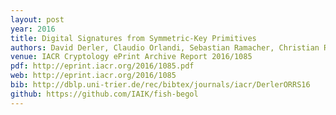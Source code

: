 ```yaml
---
layout: post
year: 2016
title: Digital Signatures from Symmetric-Key Primitives
authors: David Derler, Claudio Orlandi, Sebastian Ramacher, Christian Rechberger, Daniel Slamanig
venue: IACR Cryptology ePrint Archive Report 2016/1085 
pdf: http://eprint.iacr.org/2016/1085.pdf
web: http://eprint.iacr.org/2016/1085
bib: http://dblp.uni-trier.de/rec/bibtex/journals/iacr/DerlerORRS16
github: https://github.com/IAIK/fish-begol
---
```


